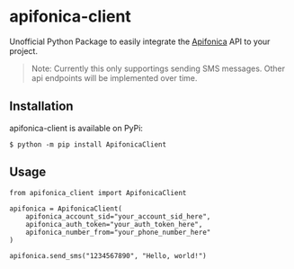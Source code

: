 # apifonica-client
Unofficial Python Package to easily integrate the [Apifonica](https://www.apifonica.com/) API to your project.

> Note: Currently this only supportings sending SMS messages. Other api endpoints will be implemented over time.


## Installation

apifonica-client is available on PyPi:

```
$ python -m pip install ApifonicaClient
```


## Usage

```
from apifonica_client import ApifonicaClient

apifonica = ApifonicaClient(
    apifonica_account_sid="your_account_sid_here",
    apifonica_auth_token="your_auth_token_here",
    apifonica_number_from="your_phone_number_here"
)

apifonica.send_sms("1234567890", "Hello, world!")
```

